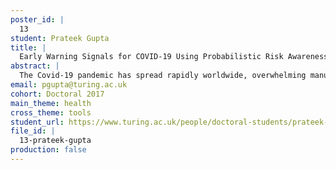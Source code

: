 ```yaml
---
poster_id: |
  13
student: Prateek Gupta
title: |
  Early Warning Signals for COVID-19 Using Probabilistic Risk Awareness Framework
abstract: |
  The Covid-19 pandemic has spread rapidly worldwide, overwhelming manual contact tracing in many countries, resulting in widespread lockdowns for emergency containment.  Large-scale digital contact tracing (DCT) has emerged as a potential solution to resume economic and social activity without triggering a second outbreak.  Various DCT methods have been proposed, each making trade-offs between privacy, mobility restriction, and public health.Many approaches model infection and encounters as binary events. With such approaches, called binary contact tracing, once a case is confirmed by a positive lab test result, it is propagated to people who were contacts of the infected person, typically recommending that these individuals should self-quarantine. This approach ignores the inherent uncertainty in contacts and the infection process, which could be used to tailor messaging to high-risk individuals, and prompt proactive testing or earlier self-quarantine. It also does not make use of observations such as symptoms or pre-existing medical conditions, which could be used to make more accurate risk predictions. Methods which may use such information have been proposed, but these typically require access to the graph of social interactions and/or centralization of sensitive personal data, which is incompatible with reasonable privacy and security constraints.In this work, we use an agent-based epidemiological simulation to develop and test ML methods that can be deployed to a smartphone to locally predict an individual's risk of infection from their contact history and other information, while respecting strong privacy and security constraints. We use this risk score to provide personalized recommendations to the user via an app, an approach we call Probabilistic Risk Awareness (PRA). We show that PRA can significantly reduce spread of the disease compared to other methods, for equivalent average mobility and realistic assumptions about app adoption, and thereby save lives.
email: pgupta@turing.ac.uk
cohort: Doctoral 2017
main_theme: health
cross_theme: tools
student_url: https://www.turing.ac.uk/people/doctoral-students/prateek-gupta
file_id: |
  13-prateek-gupta
production: false
---
```

